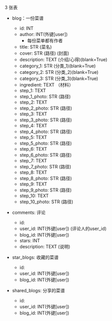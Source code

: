 3 张表

- blog：一份菜谱
    - id: INT
    - author: INT(外键[user])
        - 每份菜单都有作者
    - title: STR (菜名)
    - cover: STR (路径) (封面)
    - description: TEXT (介绍/心得)(blank=True)
    - category_1: STR (分类_1)(blank=True)
    - category_2: STR (分类_2)(blank=True)
    - category_3: STR (分类_3)(blank=True)
    - ingredient: TEXT （材料）
    - step_1: TEXT
    - step_1_photo: STR (路径)
    - step_2: TEXT
    - step_2_photo: STR (路径)
    - step_3: TEXT
    - step_3_photo: STR (路径)
    - step_4: TEXT
    - step_4_photo: STR (路径)
    - step_5: TEXT
    - step_5_photo: STR (路径)
    - step_6: TEXT
    - step_6_photo: STR (路径)
    - step_7: TEXT
    - step_7_photo: STR (路径)
    - step_8: TEXT
    - step_8_photo: STR (路径)
    - step_9: TEXT
    - step_9_photo: STR (路径)
    - step_10: TEXT
    - step_10_photo: STR (路径)

- comments: 评论
    - id: 
    - user_id: INT(外键[user]) (评论人的user_id)
    - blog_id: INT(外键[user])
    - stars: INT
    - description: TEXT (说明)

- star_blogs: 收藏的菜谱
    - id: 
    - user_id: INT(外键[user])
    - blog_id: INT(外键[user])

- shared_blogs: 分享的菜谱
    - id:
    - user_id: INT(外键[user])
    - blog_id: INT(外键[user])